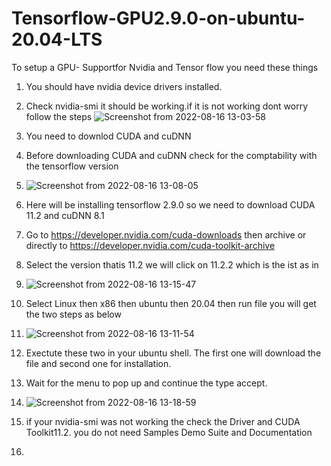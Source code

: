 # Tensorflow-GPU2.9.0-on-ubuntu-20.04-LTS


To setup a GPU- Supportfor Nvidia and Tensor flow you need these things
1. You should have nvidia device drivers installed.
2. Check nvidia-smi it should be working.if it is not working dont worry follow the steps
![Screenshot from 2022-08-16 13-03-58](https://user-images.githubusercontent.com/45037843/184864535-2db2dbfa-8c9a-4afd-ba42-f268b975215a.png)

3. You need to downlod CUDA and cuDNN
4. Before downloading CUDA and cuDNN check for the comptability with the tensorflow version
5. ![Screenshot from 2022-08-16 13-08-05](https://user-images.githubusercontent.com/45037843/184865155-4957c2c5-361e-409e-a99e-7bfc20808f0a.png)

6. Here will be installing tensorflow 2.9.0 so we need to download CUDA 11.2 and cuDNN 8.1
7. Go to https://developer.nvidia.com/cuda-downloads then archive or directly to https://developer.nvidia.com/cuda-toolkit-archive
8. Select the version thatis 11.2 we will click on 11.2.2 which is the ist as in
9. ![Screenshot from 2022-08-16 13-15-47](https://user-images.githubusercontent.com/45037843/184866848-bfc52138-d409-430b-8161-14e090c5005f.png)


8. Select Linux then x86 then ubuntu then 20.04 then run file you will get the two steps as below
9. ![Screenshot from 2022-08-16 13-11-54](https://user-images.githubusercontent.com/45037843/184865899-4b684b90-6b95-4c98-978d-89c78873a2bd.png)
10. Exectute these two in your ubuntu shell. The first one will download the file and second one for installation. 
11. Wait for the menu to pop up and continue the type accept.
12. ![Screenshot from 2022-08-16 13-18-59](https://user-images.githubusercontent.com/45037843/184867386-d9048b5d-4454-477c-ad17-9440d38a5c68.png)
13. if your nvidia-smi was not working the check the Driver and CUDA Toolkit11.2. you do not need Samples Demo Suite and Documentation
14. 

